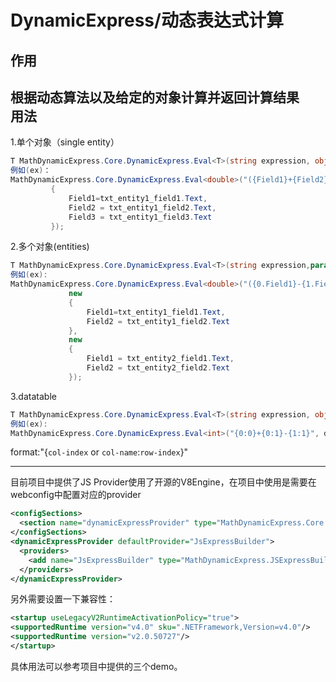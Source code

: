 DynamicExpress/动态表达式计算
==============

 作用
 -------------------------------------------
 根据动态算法以及给定的对象计算并返回计算结果
 <br>
 用法
 -------------------------------------------
  1.单个对象（single entity）
   ```C#
 T MathDynamicExpress.Core.DynamicExpress.Eval<T>(string expression, object entity)
 例如(ex)：
 MathDynamicExpress.Core.DynamicExpress.Eval<double>("({Field1}+{Field2})*{Field3}", new
            {
                Field1=txt_entity1_field1.Text,
                Field2 = txt_entity1_field2.Text,
                Field3 = txt_entity1_field3.Text
            });
```
  2.多个对象(entities)
   ```C#
   T MathDynamicExpress.Core.DynamicExpress.Eval<T>(string expression,params object[] entity)
   例如(ex):
   MathDynamicExpress.Core.DynamicExpress.Eval<double>("({0.Field1}-{1.Field1})+{1.Field2}*{0.Field2}", 
                new
                {
                    Field1=txt_entity1_field1.Text,
                    Field2 = txt_entity1_field2.Text
                }, 
                new
                {
                    Field1 = txt_entity2_field1.Text,
                    Field2 = txt_entity2_field2.Text
                });
   ```
  3.datatable
  ```C#
  T MathDynamicExpress.Core.DynamicExpress.Eval<T>(string expression, object entity)
  例如(ex):
  MathDynamicExpress.Core.DynamicExpress.Eval<int>("{0:0}+{0:1}-{1:1}", datatable1);
  ```
  format:"{`col-index` or `col-name`:`row-index`}"
  
  --------------------------------------------------
  目前项目中提供了JS Provider使用了开源的V8Engine，在项目中使用是需要在webconfig中配置对应的provider
  ```XML
<configSections>
    <section name="dynamicExpressProvider" type="MathDynamicExpress.Core.DynamicExpressProviderSection, MathDynamicExpress.Core"/>
  </configSections>
<dynamicExpressProvider defaultProvider="JsExpressBuilder">
    <providers>
      <add name="JsExpressBuilder" type="MathDynamicExpress.JSExpressBuilder,MathDynamicExpress"></add>
    </providers>
  </dynamicExpressProvider>
  ```
另外需要设置一下兼容性：
```XML
<startup useLegacyV2RuntimeActivationPolicy="true">
<supportedRuntime version="v4.0" sku=".NETFramework,Version=v4.0"/>
<supportedRuntime version="v2.0.50727"/>
</startup>
```
具体用法可以参考项目中提供的三个demo。
